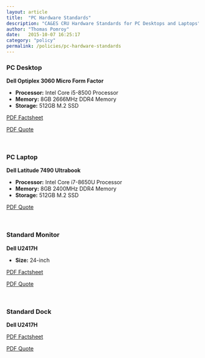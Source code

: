 ```yaml
---
layout: article
title:  "PC Hardware Standards"
description: "CA&ES CRU Hardware Standards for PC Desktops and Laptops"
author: "Thomas Pomroy"
date:   2015-10-07 16:25:17
category: "policy"
permalink: /policies/pc-hardware-standards
---
```

<h3>PC Desktop</h3>
<p><b>Dell Optiplex 3060 Micro Form Factor</b></p>
<ul>
	<li><b>Processor:</b> Intel Core i5-8500 Processor</li>
	<li><b>Memory:</b> 8GB 2666MHz DDR4 Memory</li>
	<li><b>Storage:</b> 512GB M.2 SSD</li>
</ul>
<p><a target="_blank" href="/media/policies/OptiPlex_3060_Spec_Sheet.pdf">PDF Factsheet</a></p>
<p><a target="_blank" href="/media/policies/OptiPlex 3060 Micro Desktop.pdf">PDF Quote</a></p>
<br />
<h3>PC Laptop</h3>
<p><b>Dell Latitude 7490 Ultrabook</b></p>
<ul>
	<li><b>Processor:</b> Intel Core i7-8650U Processor</li>
	<li><b>Memory:</b> 8GB 2400MHz DDR4 Memory</li>
	<li><b>Storage:</b> 512GB M.2 SSD</li>
</ul>
<!-- <p><a target="_blank" href="/media/policies/E6430s-Spec-Sheet.pdf">PDF Factsheet</a></p>-->
<p><a target="_blank" href="/media/policies/Latitude 7490 Ultrabook.pdf">PDF Quote</a></p>
<br />
<h3>Standard Monitor</h3>
<p><b>Dell U2417H</b></p>
<ul>
	<li><b>Size:</b> 24-inch</li>
</ul>
<p><a target="_blank" href="/media/policies/Dell-U2417H-Spec-Sheet.pdf">PDF Factsheet</a></p>
<p><a target="_blank" href="/media/policies/24-inch UltraSharp U2417H.pdf">PDF Quote</a></p>
<br />
<h3>Standard Dock</h3>
<p><b>Dell U2417H</b></p>
<p><a target="_blank" href="/media/policies/Dell D6000 Spec Sheet.pdf">PDF Factsheet</a></p>
<p><a target="_blank" href="/media/policies/Dell Universal Dock D6000.pdf">PDF Quote</a></p>
